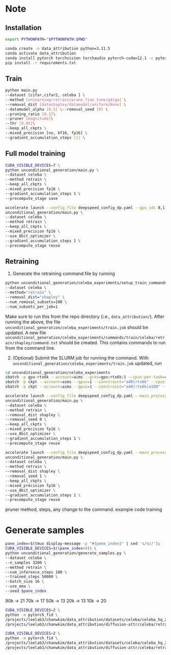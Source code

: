 
# Note

## Installation

```bash
export PYTHONPATH="$PYTHONPATH:$PWD"
```

```bash
conda create -n data_attribution python=3.11.5
conda activate data_attribution
conda install pytorch torchvision torchaudio pytorch-cuda=12.1 -c pytorch -c nvidia
pip install -r requirements.txt
```

## Train

```bash
python main.py
--dataset [cifar,cifar2, celeba ] \
--method [unlearning/retrain/prune_fine_tune/gd/ga] \
--removal_dist [datashapley/datamodel/uniform/None] \
--datamodel_alpha [0.5] \--removal_seed [0] \ 
--pruning_ratio [0.3]\
--pruner [magnitude]\
--thr [0.05]\
--keep_all_ckpts \
--mixed_precision [no, bf16, fp16] \ 
--gradient_accumulation_steps [1] \
```


## Full model training

```bash
CUDA_VISIBLE_DEVICES=7 \
python unconditional_generation/main.py \
--dataset celeba \
--method retrain \
--keep_all_ckpts \
--mixed_precision fp16 \
--gradient_accumulation_steps 1 \
--precompute_stage save
```

```bash
accelerate launch --config_file deepspeed_config_dp.yaml --gpu_ids 0,1 \
unconditional_generation/main.py \
--dataset celeba \
--method retrain \
--keep_all_ckpts \
--mixed_precision fp16 \
--use_8bit_optimizer \
--gradient_accumulation_steps 1 \
--precompute_stage reuse
```

## Retraining

1. Generate the retraining command file by running

```bash
python unconditional_generation/celeba_experiments/setup_train_commands.py \
--dataset celeba \
--method="retrain" \
--removal_dist="shapley" \
--num_removal_subsets=100 \
--num_subsets_per_job=1
```

Make sure to run this from the repo directory (i.e., `data_attribution/`). After running the above, the file `unconditional_generation/celeba_experiments/train.job` should be updated. A new file `unconditional_generation/celeba_experiments/commands/train/celeba/retrain/shapley/command.txt` should be created. This contains commands to run from the command line.

2. (Optional) Submit the SLURM job for running the command.
With `unconditional_generation/celeba_experiments/train.job` updated, run
```bash
cd unconditional_generation/celeba_experiments
sbatch -p gpu-rtx6k --account=aims --gres=gpu:rtx6k:1 --cpus-per-task=4 --mem=16G train.job
sbatch -p ckpt --account=aims --gpus=1 --constraint="a40|rtx6k" --cpus-per-task=4 --mem=16G train.job
sbatch -p ckpt --account=aims --gpus=1 --constraint="a40|rtx6k|a100" --cpus-per-task=4 --mem=16G train_copy.job
```

```bash
accelerate launch --config_file deepspeed_config_dp.yaml --main_process_port 29501 --gpu_ids 4,5 \
unconditional_generation/main.py \
--dataset celeba \
--method retrain \
--removal_dist shapley \
--removal_seed 0 \
--keep_all_ckpts \
--mixed_precision fp16 \
--use_8bit_optimizer \
--gradient_accumulation_steps 1 \
--precompute_stage reuse
```

```bash
accelerate launch --config_file deepspeed_config_dp.yaml --main_process_port 29501 --gpu_ids 0,1,2,3 \
unconditional_generation/main.py \
--dataset celeba \
--method retrain \
--removal_dist shapley \
--removal_seed 1 \
--keep_all_ckpts \
--mixed_precision fp16 \
--use_8bit_optimizer \
--gradient_accumulation_steps 1 \
--precompute_stage reuse
```

pruner method, steps,
any change to the command.
example code
training


# Generate samples

```bash
pane_index=$(tmux display-message -p "#{pane_index}" | sed 's/%//');
CUDA_VISIBLE_DEVICES=$((pane_index+4)) \
python unconditional_generation/generate_samples.py \
--dataset celeba \
--n_samples 3200 \
--method retrain \
--num_inference_steps 100 \
--trained_steps 50000 \
--batch_size 16 \
--use_ema \
--seed $pane_index
```

90k -> 21
70k -> 17
50k -> 13
20k -> 13
10k -> 20

```bash
CUDA_VISIBLE_DEVICES=2 \
python -m pytorch_fid \
/projects/leelab3/chanwkim/data_attribution/datasets/celeba/celeba_hq_256_curated_resized \
/projects/leelab3/chanwkim/data_attribution/diffusion-attr/celeba/retrain/ema_generated_samples/full
```

```bash
CUDA_VISIBLE_DEVICES=2 \
python -m pytorch_fid \
/projects/leelab3/chanwkim/data_attribution/datasets/celeba/celeba_hq_256_curated_resized \
/projects/leelab3/chanwkim/data_attribution/diffusion-attr/celeba/retrain/50000/ema_generated_samples/full
```
